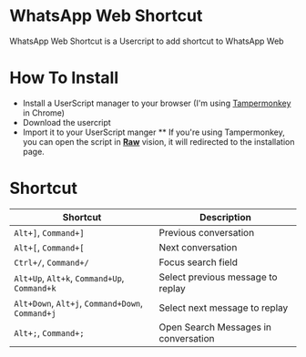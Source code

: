 # WhatsApp Web Shortcut

WhatsApp Web Shortcut is a Usercript to add shortcut to WhatsApp Web

# How To Install
* Install a UserScript manager to your browser (I'm using [Tampermonkey](https://chrome.google.com/webstore/detail/dhdgffkkebhmkfjojejmpbldmpobfkfo) in Chrome)
* Download the usercript
* Import it to your UserScript manger
** If you're using Tampermonkey, you can open the script in **[Raw](https://github.com/lai32290/whatsapp-web-shortcut/raw/master/WhatsApp%20Shortcuts.user.js)** vision, it will redirected to the installation page.

# Shortcut
| Shortcut | Description |
| -------- | ----------- |
| `Alt+]`, `Command+]` | Previous conversation |
| `Alt+[`, `Command+[` | Next conversation |
| `Ctrl+/`, `Command+/` | Focus search field |
| `Alt+Up`, `Alt+k`, `Command+Up`, `Command+k` | Select previous message to replay |
| `Alt+Down`, `Alt+j`, `Command+Down`, `Command+j` | Select next message to replay |
| `Alt+;`, `Command+;` | Open Search Messages in conversation |
